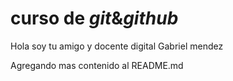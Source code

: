 # curso de _git_&_github_

Hola soy tu amigo y docente digital Gabriel mendez

Agregando mas contenido al README.md
